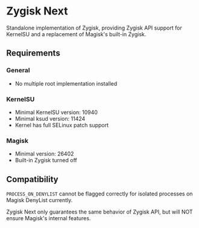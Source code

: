 # Zygisk Next

Standalone implementation of Zygisk, providing Zygisk API support for KernelSU and a replacement of Magisk's built-in Zygisk.

## Requirements

### General

+ No multiple root implementation installed

### KernelSU

+ Minimal KernelSU version: 10940
+ Minimal ksud version: 11424
+ Kernel has full SELinux patch support

### Magisk

+ Minimal version: 26402
+ Built-in Zygisk turned off

## Compatibility

`PROCESS_ON_DENYLIST` cannot be flagged correctly for isolated processes on Magisk DenyList currently.

Zygisk Next only guarantees the same behavior of Zygisk API, but will NOT ensure Magisk's internal features.
